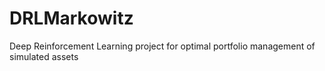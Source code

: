 # DRLMarkowitz
Deep Reinforcement Learning project for optimal portfolio management of simulated assets

